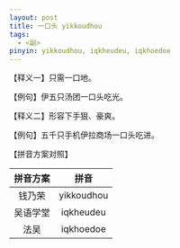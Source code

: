 ```yaml
---
layout: post
title: 一口头 yikkoudhou
tags:
  - <副>
pinyin: yikkoudhou, iqkheudeu, iqkhoedoe
---
```


【释义一】只需一口地。                                

【例句】伊五只汤团一口头吃光。                          

【释义二】形容下手狠、豪爽。            

【例句】五千只手机伊拉商场一口头吃进。                

【拼音方案对照】          

| 拼音方案 | 拼音 |             
| :---: | :---: |                 
| 钱乃荣 | yikkoudhou |                 
| 吴语学堂 | iqkheudeu |                 
| 法吴 | iqkhoedoe |                 
